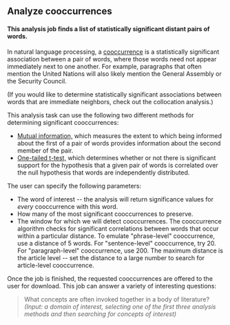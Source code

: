 ## Analyze cooccurrences

#### This analysis job finds a list of statistically significant distant pairs of words.

In natural language processing, a [cooccurrence](https://en.wikipedia.org/wiki/Co-occurrence) is a statistically significant association between a pair of words, where those words need not appear immediately next to one another.  For example, paragraphs that often mention the United Nations will also likely mention the General Assembly or the Security Council.

(If you would like to determine statistically significant associations between words that are immediate neighbors, check out the collocation analysis.)

This analysis task can use the following two different methods for determining significant cooccurrences:

*   [Mutual information,](https://en.wikipedia.org/wiki/Mutual_information) which measures the extent to which being informed about the first of a pair of words provides information about the second member of the pair.
*   [One-tailed t-test,](https://en.wikipedia.org/wiki/Student's_t-test) which determines whether or not there is significant support for the hypothesis that a given pair of words is correlated over the null hypothesis that words are independently distributed.

The user can specify the following parameters:

*   The word of interest -- the analysis will return significance values for *every* cooccurrence with this word.
*   How many of the most significant cooccurrences to preserve.
*   The window for which we will detect cooccurrences. The cooccurrence algorithm checks for significant correlations between words that occur within a particular distance. To emulate "phrase-level" cooccurrence, use a distance of 5 words. For "sentence-level" cooccurrence, try 20. For "paragraph-level" cooccurrence, use 200. The maximum distance is the article level -- set the distance to a large number to search for article-level cooccurrence.

Once the job is finished, the requested cooccurrences are offered to the user for download.  This job can answer a variety of interesting questions:

> What concepts are often invoked together in a body of literature? *(Input: a domain of interest, selecting one of the first three analysis methods and then searching for concepts of interest)*
